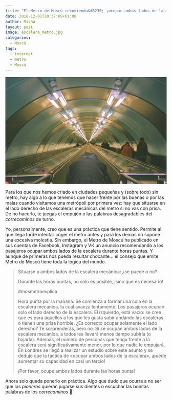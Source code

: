 ```yaml
---
title: "El Metro de Moscú recomienda&#8230; ¡ocupar ambos lados de las escaleras en hora punta!"
date: 2018-12-01T20:37:09+01:00
author: Misha
layout: post
image: escalera_metro.jpg
categories:
  - Moscú
tags:
  - internet
  - metro
  - Moscú
---
```


![© Александр Неплохов](assets/img/escalera_metro.jpg)

Para los que nos hemos criado en ciudades pequeñas y (sobre todo) sin metro, hay algo a lo que tenemos que hacer frente por las buenas o por las malas cuando visitamos una metrópoli por primera vez: hay que situarse en el lado derecho de las escaleras mecánicas del metro si no vas con prisa. De no hacerlo, te juegas el empujón o las palabras desagradables del _correcaminos_ de turno.

Yo, personalmente, creo que es una práctica que tiene sentido. Permite al que llega tarde intentar coger el metro antes y para los demás no supone una excesiva molestia. Sin embargo, el Metro de Moscú ha publicado en sus cuentas de Facebook, Instagram y VK un anuncio recomendando a los pasajeros ocupar ambos lados de la escalera durante horas puntas. Y aunque de primeras nos pueda resultar chocante&#8230; el consejo que emite Metro de Moscú tiene toda la lógica del mundo.

> Situarse a ambos lados de la escalera mecánica: ¿se puede o no?
>
> Durante las horas puntas, no solo es posible, ¡sino que es necesario!
>
> #mosmetroexplica
>
> Hora punta por la mañana. Se comienza a formar una cola en la escalera mecánica, la cual avanza lentamente. Los pasajeros ocupan solo el lado derecho de la escalera. El izquierdo, está vacío: se cree que es para aquellos a los que les gusta subir andando las escaleras o tienen una prisa horrible.
> ¿Es correcto ocupar solamente el lado derecho? Te sorprenderás, pero no. Si se ocupan ambos lados de la escalera mecánica, a todos les llevará menos tiempo subirla (o bajarla). Además, el número de personas que tenga frente a la escalera será significativamente menor, por lo que nadie le empujará.
> En Londres se llegó a realizar un estudio sobre este asunto y se dedujo que la táctica de «ocupar ambos lados de la escalera», ¡puede aumentar su capacidad en casi un tercio!
>
> ¡Por favor, ocupe ambos lados durante las horas punta!

Ahora solo queda ponerlo en práctica. Algo que dudo que ocurra a no ser que los _pioneros_ quieran jugarse sus dientes o escuchar las bonitas palabras de los _correcaminos_ 😬
